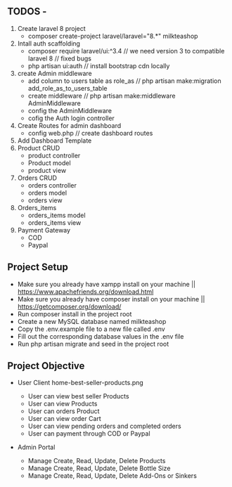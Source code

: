 ## TODOS -

1. Create laravel 8 project
    - composer create-project laravel/laravel="8.\*" milkteashop
2. Intall auth scaffolding
    - composer require laravel/ui:^3.4 // we need version 3 to compatible laravel 8 // fixed bugs
    - php artisan ui:auth // install bootstrap cdn locally
3. create Admin middleware
    - add column to users table as role_as // php artisan make:migration add_role_as_to_users_table
    - create middleware // php artisan make:middleware AdminMiddleware
    - config the AdminMiddleware
    - cofig the Auth login controller
4. Create Routes for admin dashboard
    - config web.php // create dashboard routes
5. Add Dashboard Template
6. Product CRUD
    - product controller
    - Product model
    - product view
7. Orders CRUD
    - orders controller
    - orders model
    - orders view
8. Orders_items
    - orders_items model
    - orders_items view
9. Payment Gateway
    - COD
    - Paypal

## Project Setup

-   Make sure you already have xampp install on your machine || https://www.apachefriends.org/download.html
-   Make sure you already have composer install on your machine || https://getcomposer.org/download/
-   Run composer install in the project root
-   Create a new MySQL database named milkteashop
-   Copy the .env.example file to a new file called .env
-   Fill out the corresponding database values in the .env file
-   Run php artisan migrate and seed in the project root

## Project Objective

-   User Client
    home-best-seller-products.png

    -   User can view best seller Products
    -   User can view Products
    -   User can orders Product
    -   User can view order Cart
    -   User can view pending orders and completed orders
    -   User can payment through COD or Paypal

-   Admin Portal
    -   Manage Create, Read, Update, Delete Products
    -   Manage Create, Read, Update, Delete Bottle Size
    -   Manage Create, Read, Update, Delete Add-Ons or Sinkers
